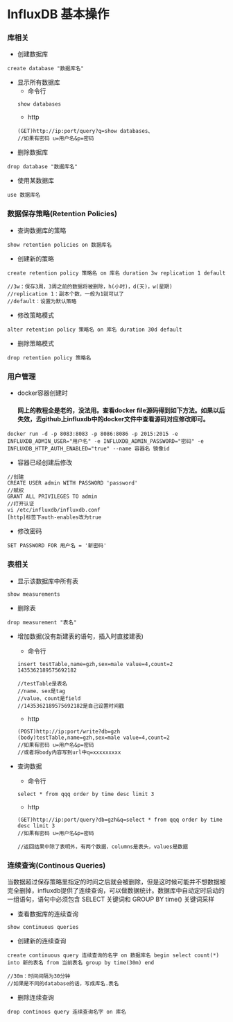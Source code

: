 # InfluxDB 基本操作
### 库相关
- 创建数据库
````
create database "数据库名"
````
- 显示所有数据库
    - 命令行
    ````
    show databases
    ````
    - http
    ````
    (GET)http://ip:port/query?q=show databases、
    //如果有密码 u=用户名&p=密码
    ````
- 删除数据库 
````
drop database "数据库名"
````
- 使用某数据库
````
use 数据库名
````
### 数据保存策略(Retention Policies)
- 查询数据库的策略
````
show retention policies on 数据库名
````
- 创建新的策略
````
create retention policy 策略名 on 库名 duration 3w replication 1 default

//3w：保存3周，3周之前的数据将被删除，h(小时)，d(天)，w(星期)
//replication 1：副本个数，一般为1就可以了
//default：设置为默认策略
````
- 修改策略模式
````
alter retention policy 策略名 on 库名 duration 30d default  
````
- 删除策略模式
````
drop retention policy 策略名
````
### 用户管理
- docker容器创建时
    #### 网上的教程全是老的，没法用。查看docker file源码得到如下方法。如果以后失效，去github上influxdb中的docker文件中查看源码对应修改即可。
````
docker run -d -p 8083:8083 -p 8086:8086 -p 2015:2015 -e INFLUXDB_ADMIN_USER="用户名" -e INFLUXDB_ADMIN_PASSWORD="密码" -e INFLUXDB_HTTP_AUTH_ENABLED="true" --name 容器名 镜像id
````
- 容器已经创建后修改
````
//创建
CREATE USER admin WITH PASSWORD 'password'
//赋权
GRANT ALL PRIVILEGES TO admin
//打开认证
vi /etc/influxdb/influxdb.conf
[http]标签下auth-enables改为true
````
- 修改密码
````
SET PASSWORD FOR 用户名 = '新密码'
````
### 表相关
- 显示该数据库中所有表
````
show measurements
````
- 删除表
````
drop measurement "表名"
````
- 增加数据(没有新建表的语句，插入时直接建表)
    
    - 命令行
    ````
    insert testTable,name=gzh,sex=male value=4,count=2 1435362189575692182

    //testTable是表名
    //name、sex是tag
    //value、count是field
    //1435362189575692182是自己设置时间戳
    ````
    - http
    ````
    (POST)http://ip:port/write?db=gzh  (body)testTable,name=gzh,sex=male value=4,count=2 
    //如果有密码 u=用户名&p=密码
    //或者将body内容写到url中q=xxxxxxxxx
    ````
- 查询数据

    - 命令行
    ````
    select * from qqq order by time desc limit 3  
    ````
    - http
    ````
    (GET)http://ip:port/query?db=gzh&q=select * from qqq order by time desc limit 3 
    //如果有密码 u=用户名&p=密码

    //返回结果中除了表明外，有两个数据，columns是表头，values是数据
    ````

### 连续查询(Continous Queries)

当数据超过保存策略里指定的时间之后就会被删除，但是这时候可能并不想数据被完全删掉，influxdb提供了连续查询，可以做数据统计。数据库中自动定时启动的一组语句，语句中必须包含 SELECT 关键词和 GROUP BY time() 关键词采样

- 查看数据库的连续查询
````
show continuous queries  
````
- 创建新的连续查询
````
create continuous query 连续查询的名字 on 数据库名 begin select count(*) into 新的表名 from 当前表名 group by time(30m) end

//30m：时间间隔为30分钟
//如果是不同的database的话，写成库名.表名
````
- 删除连续查询
````
drop continous query 连续查询名字 on 库名 
````
